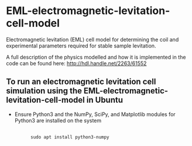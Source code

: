 # EML-electromagnetic-levitation-cell-model
Electromagnetic levitation (EML) cell model for determining the coil and experimental parameters required for stable sample levitation.

A full description of the physics modelled and how it is implemented in the code can be found here: http://hdl.handle.net/2263/61552

## To run an electromagnetic levitation cell simulation using the EML-electromagnetic-levitation-cell-model in Ubuntu

<ul>
  <li>Ensure Python3 and the NumPy, SciPy, and Matplotlib modules for Python3 are installed on the system  </li>
  <pre class="line-numbers">
    <code class="language-bash">
      sudo apt install python3-numpy
    </code>
  </pre>
</ul>
